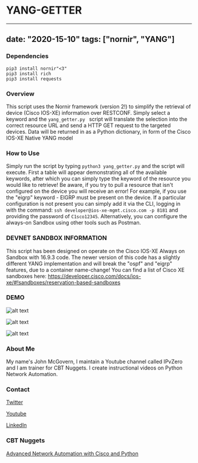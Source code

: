 # YANG-GETTER

---
date: "2020-15-10"
tags: ["nornir", "YANG"]
---

### Dependencies

```
pip3 install nornir"<3"
pip3 install rich
pip3 install requests
```

### Overview
This script uses the Nornir framework (version 2!) to simplify the retrieval of device (Cisco IOS-XE) information over RESTCONF. 
Simply select a keyword and the ```yang_getter.py ``` script will translate the selection into the correct resource URL and send a HTTP GET request to the targeted devices.
Data will be returned in as a Python dictionary, in form of the Cisco IOS-XE Native YANG model

### How to Use
Simply run the script by typing ```python3 yang_getter.py``` and the script will execute. First a table will appear demonstrating all of the available keywords, after which you can simply type the keyword of the resource you would like to retrieve! Be aware, if you try to pull a resource that isn't configured on the device you will receive an error!
For example, if you use the "eigrp" keyword - EIGRP must be present on the device.
If a particular configuration is not present you can simply add it via the CLI, logging in with the command:
```ssh developer@ios-xe-mgmt.cisco.com -p 8181``` and providing the password of ```C1sco12345```.
Alternatively, you can configure the always-on Sandbox using other tools such as Postman.

### DEVNET SANDBOX INFORMATION
This script has been designed on operate on the Cisco IOS-XE Always on Sandbox with 16.9.3 code.
The newer version of this code has a slightly different YANG implementation and will break the "ospf" and "eigrp" features, due to a container name-change!
You can find a list of Cisco XE sandboxes here: https://developer.cisco.com/docs/ios-xe/#!sandboxes/reservation-based-sandboxes


### DEMO
![alt text](https://github.com/IPvZero/YANG-GETTER/blob/main/images/yangpull2.png?raw=true)


![alt text](https://github.com/IPvZero/YANG-GETTER/blob/main/images/yangpull3.png?raw=true)


![alt text](https://github.com/IPvZero/YANG-GETTER/blob/main/images/yangpull4.png?raw=true)



### About Me
My name's John McGovern, I maintain a Youtube channel called IPvZero and I am trainer for CBT Nuggets. 
I create instructional videos on Python Network Automation.

### Contact

[Twitter](https://twitter.com/IPvZero)

[Youtube](https://youtube.com/c/IPvZero)

[LinkedIn](https://www.linkedin.com/in/ipvzero)

### CBT Nuggets 

[Advanced Network Automation with Cisco and Python](http://learn.gg/adv-net)


